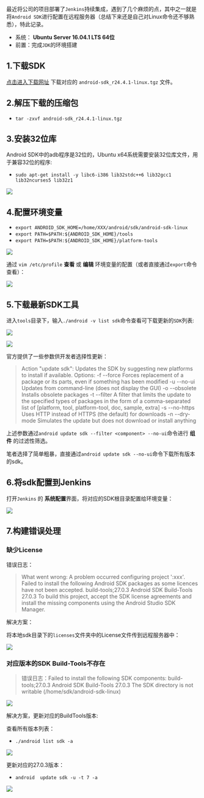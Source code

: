 最近将公司的项目部署了`Jenkins`持续集成，遇到了几个麻烦的点，其中之一就是将`Android SDK`进行配置在远程服务器（总结下来还是自己对Linux命令还不够熟悉），特此记录。

* 系统：	**Ubuntu Server 16.04.1 LTS 64位**
* 前置：完成`JDK`的环境搭建

## 1.下载SDK

[点击进入下载网址](http://tools.android-studio.org/index.php/sdk) 下载对应的 `android-sdk_r24.4.1-linux.tgz` 文件。

## 2.解压下载的压缩包

* `tar -zxvf android-sdk_r24.4.1-linux.tgz`

## 3.安装32位库
Android SDK中的adb程序是32位的，Ubuntu x64系统需要安装32位库文件，用于兼容32位的程序:

* `sudo apt-get install -y libc6-i386 lib32stdc++6 lib32gcc1 lib32ncurses5 lib32z1`

![](https://upload-images.jianshu.io/upload_images/7293029-856114b298ba01f1.png?imageMogr2/auto-orient/strip%7CimageView2/2/w/1240)

## 4.配置环境变量

* `export ANDROID_SDK_HOME=/home/XXX/android/sdk/android-sdk-linux`
* `export PATH=$PATH:${ANDROID_SDK_HOME}/tools`
* `export PATH=$PATH:${ANDROID_SDK_HOME}/platform-tools`

![](https://upload-images.jianshu.io/upload_images/7293029-2fdd06ccb80abf29.png?imageMogr2/auto-orient/strip%7CimageView2/2/w/1240)

通过 `vim /etc/profile` **查看** 或 **编辑** 环境变量的配置（或者直接通过`export`命令查看）：

![](https://upload-images.jianshu.io/upload_images/7293029-11a6f7a55b31677e.png?imageMogr2/auto-orient/strip%7CimageView2/2/w/1240)

## 5.下载最新SDK工具

进入`tools`目录下，输入`./android -v list sdk`命令查看可下载更新的`SDK`列表:

![](https://upload-images.jianshu.io/upload_images/7293029-02069b6bf36a313f.png?imageMogr2/auto-orient/strip%7CimageView2/2/w/1240)

![](https://upload-images.jianshu.io/upload_images/7293029-5396b51a0616338c.png?imageMogr2/auto-orient/strip%7CimageView2/2/w/1240)

官方提供了一些参数供开发者选择性更新：

> Action "update sdk":
  Updates the SDK by suggesting new platforms to install if available.
Options:
  -f --force    Forces replacement of a package or its parts, even if something has been modified
  -u --no-ui    Updates from command-line (does not display the GUI)
  -o --obsolete Installs obsolete packages
  -t --filter   A filter that limits the update to the specified types of packages in the form of a comma-separated list of [platform, tool, platform-tool, doc, sample, extra]
  -s --no-https Uses HTTP instead of HTTPS (the default) for downloads
  -n --dry-mode Simulates the update but does not download or install anything

上述参数通过`android update sdk --filter <component> --no-ui`命令进行 **组件** 的过滤性筛选。

笔者选择了简单粗暴，直接通过`android update sdk --no-ui`命令下载所有版本的sdk。

## 6.将sdk配置到Jenkins

打开`Jenkins` 的 **系统配置**界面，将对应的SDK根目录配置给环境变量：

![](https://upload-images.jianshu.io/upload_images/7293029-8bda3e825e605d09.png?imageMogr2/auto-orient/strip%7CimageView2/2/w/1240)

## 7.构建错误处理

### 缺少License

错误日志：

>  What went wrong:
A problem occurred configuring project ':xxx'.
> Failed to install the following Android SDK packages as some licences have not been accepted.
     build-tools;27.0.3 Android SDK Build-Tools 27.0.3
  To build this project, accept the SDK license agreements and install the missing components using the Android Studio SDK Manager.

解决方案：

将本地sdk目录下的`licenses`文件夹中的License文件传到远程服务器中：

![](https://upload-images.jianshu.io/upload_images/7293029-e94ab6f1e1f1cb93.png?imageMogr2/auto-orient/strip%7CimageView2/2/w/1240)

### 对应版本的SDK Build-Tools不存在

> 错误日志：Failed to install the following SDK components:
      build-tools;27.0.3 Android SDK Build-Tools 27.0.3
  The SDK directory is not writable (/home/sdk/android-sdk-linux)


![](https://upload-images.jianshu.io/upload_images/7293029-ba9bae93fc5fe09e.png?imageMogr2/auto-orient/strip%7CimageView2/2/w/1240)

解决方案，更新对应的BuildTools版本:

查看所有版本列表：

* `./android list sdk -a` 

![](https://upload-images.jianshu.io/upload_images/7293029-9b8939739a30b584.png?imageMogr2/auto-orient/strip%7CimageView2/2/w/1240)

更新对应的27.0.3版本：

* `android  update sdk -u -t 7 -a` 

![](https://upload-images.jianshu.io/upload_images/7293029-7b0d79c33a0113a6.png?imageMogr2/auto-orient/strip%7CimageView2/2/w/1240)
